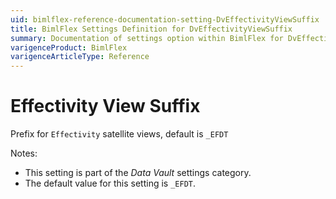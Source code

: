 ```yaml
---
uid: bimlflex-reference-documentation-setting-DvEffectivityViewSuffix
title: BimlFlex Settings Definition for DvEffectivityViewSuffix
summary: Documentation of settings option within BimlFlex for DvEffectivityViewSuffix
varigenceProduct: BimlFlex
varigenceArticleType: Reference
---
```


# Effectivity View Suffix

Prefix for `Effectivity` satellite views, default is `_EFDT`

Notes:

* This setting is part of the *Data Vault* settings category.
* The default value for this setting is `_EFDT`.

